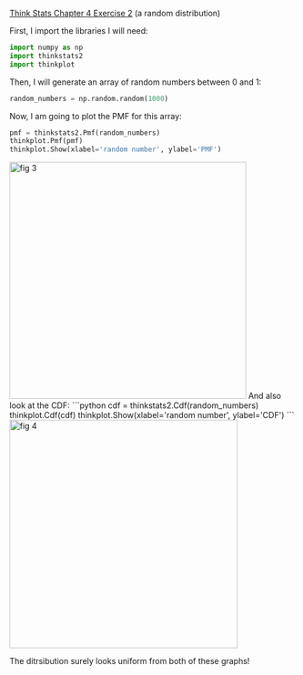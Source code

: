 [Think Stats Chapter 4 Exercise 2](http://greenteapress.com/thinkstats2/html/thinkstats2005.html#toc41) (a random distribution)

First, I import the libraries I will need:
```python
import numpy as np
import thinkstats2
import thinkplot
```
Then, I will generate an array of random numbers between 0 and 1:
```python
random_numbers = np.random.random(1000)
```
Now, I am going to plot the PMF for this array:
```python
pmf = thinkstats2.Pmf(random_numbers)
thinkplot.Pmf(pmf)
thinkplot.Show(xlabel='random number', ylabel='PMF')
```
<img width="416" alt="fig 3" src="https://user-images.githubusercontent.com/32041665/34853296-d1300f4a-f6e7-11e7-84ba-43a1ff95885e.png">
And also look at the CDF:
```python
cdf = thinkstats2.Cdf(random_numbers)
thinkplot.Cdf(cdf)
thinkplot.Show(xlabel='random number', ylabel='CDF')
```
<img width="401" alt="fig 4" src="https://user-images.githubusercontent.com/32041665/34853299-d570d116-f6e7-11e7-8c29-ef5079fc225a.png">

The ditrsibution surely looks uniform from both of these graphs!
